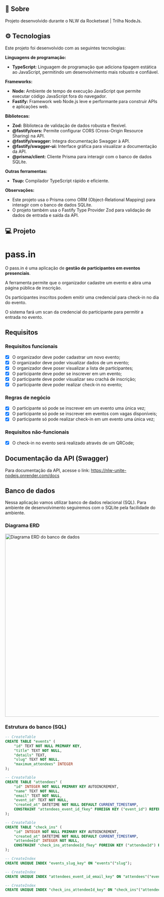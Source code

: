 ## 📖 Sobre

Projeto desenvolvido durante o NLW da Rocketseat | Trilha NodeJs.
</br>

## ⚙ Tecnologias

Este projeto foi desenvolvido com as seguintes tecnologias:

**Linguagens de programação:**

* **TypeScript:** Linguagem de programação que adiciona tipagem estática ao JavaScript, permitindo um desenvolvimento mais robusto e confiável.

**Frameworks:**

* **Node:** Ambiente de tempo de execução JavaScript que permite executar código JavaScript fora do navegador.
* **Fastify:** Framework web Node.js leve e performante para construir APIs e aplicações web.

**Bibliotecas:**

* **Zod:** Biblioteca de validação de dados robusta e flexível.
* **@fastify/cors:** Permite configurar CORS (Cross-Origin Resource Sharing) na API.
* **@fastify/swagger:** Integra documentação Swagger à API.
* **@fastify/swagger-ui:** Interface gráfica para visualizar a documentação da API.
* **@prisma/client:** Cliente Prisma para interagir com o banco de dados SQLite.

**Outras ferramentas:**

* **Tsup:** Compilador TypeScript rápido e eficiente.

**Observações:**

* Este projeto usa o Prisma como ORM (Object-Relational Mapping) para interagir com o banco de dados SQLite.
* O projeto também usa o Fastify Type Provider Zod para validação de dados de entrada e saída da API.

## 💻 Projeto
# pass.in

O pass.in é uma aplicação de **gestão de participantes em eventos presenciais**. 

A ferramenta permite que o organizador cadastre um evento e abra uma página pública de inscrição.

Os participantes inscritos podem emitir uma credencial para check-in no dia do evento.

O sistema fará um scan da credencial do participante para permitir a entrada no evento.

## Requisitos

### Requisitos funcionais

- [x] O organizador deve poder cadastrar um novo evento;
- [x] O organizador deve poder visualizar dados de um evento;
- [x] O organizador deve poser visualizar a lista de participantes; 
- [x] O participante deve poder se inscrever em um evento;
- [x] O participante deve poder visualizar seu crachá de inscrição;
- [x] O participante deve poder realizar check-in no evento;

### Regras de negócio

- [x] O participante só pode se inscrever em um evento uma única vez;
- [x] O participante só pode se inscrever em eventos com vagas disponíveis;
- [x] O participante só pode realizar check-in em um evento uma única vez;

### Requisitos não-funcionais

- [x] O check-in no evento será realizado através de um QRCode;

## Documentação da API (Swagger)

Para documentação da API, acesse o link: https://nlw-unite-nodejs.onrender.com/docs

## Banco de dados

Nessa aplicação vamos utilizar banco de dados relacional (SQL). Para ambiente de desenvolvimento seguiremos com o SQLite pela facilidade do ambiente.

### Diagrama ERD

<img src=".github/erd.svg" width="600" alt="Diagrama ERD do banco de dados" />

### Estrutura do banco (SQL)

```sql
-- CreateTable
CREATE TABLE "events" (
    "id" TEXT NOT NULL PRIMARY KEY,
    "title" TEXT NOT NULL,
    "details" TEXT,
    "slug" TEXT NOT NULL,
    "maximum_attendees" INTEGER
);

-- CreateTable
CREATE TABLE "attendees" (
    "id" INTEGER NOT NULL PRIMARY KEY AUTOINCREMENT,
    "name" TEXT NOT NULL,
    "email" TEXT NOT NULL,
    "event_id" TEXT NOT NULL,
    "created_at" DATETIME NOT NULL DEFAULT CURRENT_TIMESTAMP,
    CONSTRAINT "attendees_event_id_fkey" FOREIGN KEY ("event_id") REFERENCES "events" ("id") ON DELETE RESTRICT ON UPDATE CASCADE
);

-- CreateTable
CREATE TABLE "check_ins" (
    "id" INTEGER NOT NULL PRIMARY KEY AUTOINCREMENT,
    "created_at" DATETIME NOT NULL DEFAULT CURRENT_TIMESTAMP,
    "attendeeId" INTEGER NOT NULL,
    CONSTRAINT "check_ins_attendeeId_fkey" FOREIGN KEY ("attendeeId") REFERENCES "attendees" ("id") ON DELETE RESTRICT ON UPDATE CASCADE
);

-- CreateIndex
CREATE UNIQUE INDEX "events_slug_key" ON "events"("slug");

-- CreateIndex
CREATE UNIQUE INDEX "attendees_event_id_email_key" ON "attendees"("event_id", "email");

-- CreateIndex
CREATE UNIQUE INDEX "check_ins_attendeeId_key" ON "check_ins"("attendeeId");
```